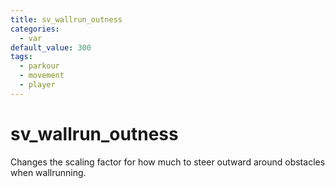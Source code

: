 ```yaml
---
title: sv_wallrun_outness
categories:
  - var
default_value: 300
tags:
  - parkour
  - movement
  - player
---
```


# sv_wallrun_outness

Changes the scaling factor for how much to steer outward around obstacles when wallrunning.

